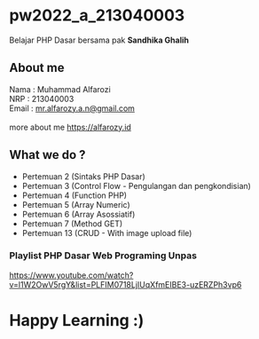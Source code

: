 # pw2022_a_213040003
Belajar PHP Dasar bersama pak <b>Sandhika Ghalih</b>

## About me
Nama  : Muhammad Alfarozi <br>
NRP   : 213040003 <br>
Email : mr.alfarozy.a.n@gmail.com<br>
<br>
more about me https://alfarozy.id

## What we do ?
 - Pertemuan 2 (Sintaks PHP Dasar) 
 - Pertemuan 3 (Control Flow - Pengulangan dan pengkondisian)
 - Pertemuan 4 (Function PHP)
 - Pertemuan 5 (Array Numeric)
 - Pertemuan 6 (Array Asossiatif)
 - Pertemuan 7 (Method GET)
 - Pertemuan 13 (CRUD - With image upload file)


### Playlist PHP Dasar Web Programing Unpas
 https://www.youtube.com/watch?v=l1W2OwV5rgY&list=PLFIM0718LjIUqXfmEIBE3-uzERZPh3vp6 
 
 # Happy Learning :)
